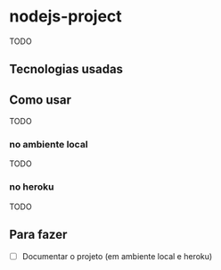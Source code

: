 # nodejs-project
TODO

## Tecnologias usadas

## Como usar
TODO

### no ambiente local
TODO

### no heroku
TODO

## Para fazer
- [ ] Documentar o projeto (em ambiente local e heroku)
